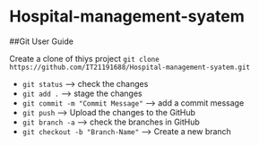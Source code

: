 # Hospital-management-syatem

##Git User Guide

Create a clone of thiys project
``` git clone https://github.com/IT21191688/Hospital-management-syatem.git ```

- ``` git status ``` --> check the changes
- ``` git add . ``` --> stage the changes
- ``` git commit -m "Commit Message" ``` --> add a commit message
- ``` git push ``` --> Upload the changes to the GitHub
- ``` git branch -a ``` --> check the branches in GitHub
- ``` git checkout -b "Branch-Name" ``` --> Create a new branch 

